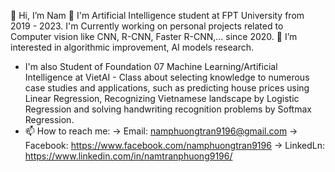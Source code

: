 👋 Hi, I’m Nam
🌱 I'm Artificial Intelligence student at FPT University from 2019 - 2023. I'm Currently working on personal projects related to Computer vision like CNN, R-CNN, Faster R-CNN,... since 2020.
👀 I’m interested in algorithmic improvement, AI models research.
- I'm also Student of Foundation 07 Machine Learning/Artificial Intelligence at VietAI - Class about selecting knowledge to numerous case studies and applications, 
such as predicting house prices using Linear Regression, Recognizing Vietnamese landscape by Logistic Regression and solving handwriting recognition problems by Softmax Regression. 
- 📫 How to reach me:
-> Email: namphuongtran9196@gmail.com
-> Facebook: https://www.facebook.com/namphuongtran9196
-> LinkedLn: https://www.linkedin.com/in/namtranphuong9196/
